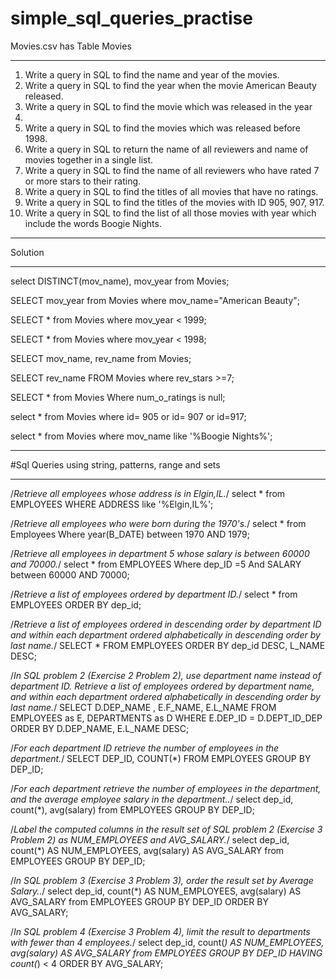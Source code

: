 
# simple_sql_queries_practise
Movies.csv has Table Movies
********************************************************************************
1. Write a query in SQL to find the name and year of the movies.
2. Write a query in SQL to find the year when the movie American Beauty
released.
3. Write a query in SQL to find the movie which was released in the year
1999.
4. Write a query in SQL to find the movies which was released before 1998. 
5. Write a query in SQL to return the name of all reviewers and name of
movies together in a single list.
6. Write a query in SQL to find the name of all reviewers who have rated 7 or
more stars to their rating.
7. Write a query in SQL to find the titles of all movies that have no ratings.
8. Write a query in SQL to find the titles of the movies with ID 905, 907, 917.
9. Write a query in SQL to find the list of all those movies with year which
include the words Boogie Nights.

************************************************************************
Solution
************************************************************************
select DISTINCT(mov_name), mov_year from Movies;

SELECT mov_year from Movies where mov_name="American Beauty";

SELECT * from Movies where mov_year < 1999;

SELECT * from Movies where mov_year < 1998;

SELECT mov_name, rev_name from Movies;

SELECT rev_name FROM Movies where rev_stars >=7;

SELECT * from Movies Where num_o_ratings is null;

select * from Movies where id= 905 or id= 907 or id=917;

select * from Movies where  mov_name  like '%Boogie Nights%';


***************************************************************************************
#Sql Queries using string, patterns, range and sets
***************************************************************************************

/*Retrieve all employees whose address is in Elgin,IL.*/
select * from EMPLOYEES  WHERE ADDRESS like '%Elgin,IL%';

/*Retrieve all employees who were born during the 1970's.*/
select * from Employees Where year(B_DATE) between 1970 AND 1979;

/*Retrieve all employees in department 5 whose salary is between 60000 and 70000.*/
select * from EMPLOYEES Where dep_ID =5 And SALARY between 60000 AND 70000;

/*Retrieve a list of employees ordered by department ID.*/
select * from EMPLOYEES ORDER BY dep_id;

/*Retrieve a list of employees ordered in descending order by department ID and within each department ordered alphabetically in descending order by last name.*/
SELECT * FROM EMPLOYEES ORDER BY dep_id DESC, L_NAME DESC;

/*In SQL problem 2 (Exercise 2 Problem 2), use department name instead of department ID. Retrieve a list of employees ordered by department name, and within each department ordered alphabetically in descending order by last name.*/
SELECT D.DEP_NAME , E.F_NAME, E.L_NAME FROM EMPLOYEES as E, DEPARTMENTS as D WHERE E.DEP_ID = D.DEPT_ID_DEP ORDER BY D.DEP_NAME, E.L_NAME DESC;

/*For each department ID retrieve the number of employees in the department.*/
SELECT DEP_ID, COUNT(*) FROM EMPLOYEES GROUP BY DEP_ID;

/*For each department retrieve the number of employees in the department, and the average employee salary in the department..*/
select dep_id, count(*), avg(salary) from EMPLOYEES GROUP BY DEP_ID;

/*Label the computed columns in the result set of SQL problem 2 (Exercise 3 Problem 2) as NUM_EMPLOYEES and AVG_SALARY.*/
select dep_id, count(*) AS NUM_EMPLOYEES, avg(salary) AS AVG_SALARY from EMPLOYEES GROUP BY DEP_ID;

/*In SQL problem 3 (Exercise 3 Problem 3), order the result set by Average Salary..*/
select dep_id, count(*) AS NUM_EMPLOYEES, avg(salary) AS AVG_SALARY from EMPLOYEES GROUP BY DEP_ID ORDER BY AVG_SALARY;

/*In SQL problem 4 (Exercise 3 Problem 4), limit the result to departments with fewer than 4 employees.*/
select dep_id, count(*) AS NUM_EMPLOYEES, avg(salary) AS AVG_SALARY from EMPLOYEES GROUP BY DEP_ID HAVING count(*) < 4 ORDER BY AVG_SALARY;

